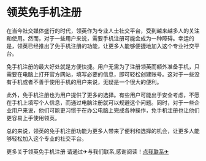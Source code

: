 # 领英免手机注册

在当今社交媒体盛行的时代，领英作为专业人士社交平台，受到越来越多人的关注和使用。然而，对于一些用户来说，需要手机注册可能会成为一种障碍。幸运的是，领英已经推出了免手机注册的功能，让更多人能够便捷地加入这个专业社交平台。

免手机注册的最大好处就是方便快捷。用户无需为了注册领英而额外准备手机，只需要在电脑上打开官方网站，填写必要的信息，即可轻松创建账号。这对于一些没有手机或者不善于使用手机的用户来说，无疑是一个很大的便利。

此外，免手机注册也为用户提供了更多的选择。有些用户可能出于安全考虑，不愿在手机上填写个人信息，而通过电脑注册就可以规避这个问题。同时，对于一些企业用户来说，他们可能更习惯于在办公电脑上完成各种操作，免手机注册也让他们更容易上手使用领英。

总的来说，领英的免手机注册功能为更多人带来了便利和选择的机会，让更多人能够轻松加入这个专业的社交平台。

更多关于领英免手机注册 请通过✈与我们联系,感谢阅读！[点我联系✈](https://en.G208.com)